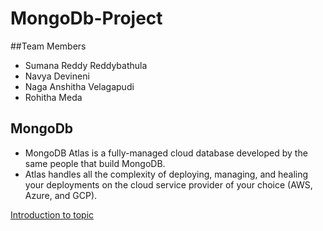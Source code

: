 # MongoDb-Project


##Team Members
- Sumana Reddy Reddybathula
- Navya Devineni
- Naga Anshitha Velagapudi
- Rohitha Meda

## MongoDb 

- MongoDB Atlas is a fully-managed cloud database developed by the same people that build MongoDB.
- Atlas handles all the complexity of deploying, managing, and healing your deployments on the cloud service provider of your choice (AWS, Azure, and GCP). 

<a href="https://use.vg/gf34Re">Introduction to topic</a>


